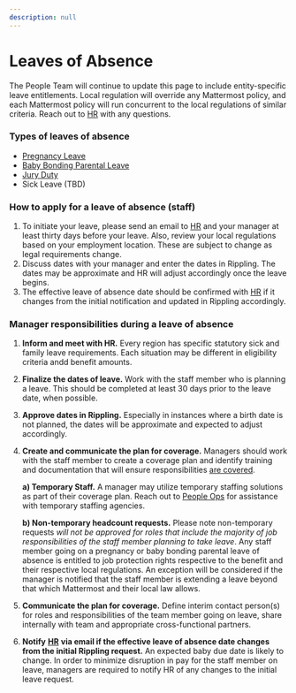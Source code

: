 ```yaml
---
description: null
---
```


# Leaves of Absence

The People Team will continue to update this page to include entity-specific leave entitlements. Local regulation will override any Mattermost policy, and each Mattermost policy will run concurrent to the local regulations of similar criteria. Reach out to [HR](mailto:hr@mattermost.com) with any questions.

### Types of leaves of absence

* [Pregnancy Leave](pregnancy-leave.md)
* [Baby Bonding Parental Leave](baby-bonding-parental-leave.md)
* [Jury Duty](https://handbook.mattermost.com/operations/workplace/people/working-at-mattermost/leaves-of-absence/jury-duty)
* Sick Leave \(TBD\)

### How to apply for a leave of absence \(staff\)

1. To initiate your leave, please send an email to [HR](mailto:hr@mattermost.com) and your manager at least thirty days before your leave. Also, review your local regulations based on your employment location. These are subject to change as legal requirements change.
2. Discuss dates with your manager and enter the dates in Rippling. The dates may be approximate and HR will adjust accordingly once the leave begins.
3. The effective leave of absence date should be confirmed with [HR](mailto:hr@mattermost.com) if it changes from the initial notification and updated in Rippling accordingly.

### Manager responsibilities during a leave of absence

1. **Inform and meet with HR.** Every region has specific statutory sick and family leave requirements. Each situation may be different in eligibility criteria andd benefit amounts.
2. **Finalize the dates of leave.** Work with the staff member who is planning a leave. This should be completed at least 30 days prior to the leave date, when possible.
3. **Approve dates in Rippling.** Especially in instances where a birth date is not planned, the dates will be approximate and expected to adjust accordingly.
4. **Create and communicate the plan for coverage.** Managers should work with the staff member to create a coverage plan and identify training and documentation that will ensure responsibilities [are covered](https://handbook.mattermost.com/company/about-mattermost/mindsets#shoulder-check).

   **a\) Temporary Staff.** A manager may utilize temporary staffing solutions as part of their coverage plan. Reach out to [People Ops](mailto:hr@mattermost.com) for assistance with temporary staffing agencies.

   **b\) Non-temporary headcount requests.** Please note non-temporary requests _will not be approved for roles that include the majority of job responsibilities of the staff member planning to take leave_. Any staff member going on a pregnancy or baby bonding parental leave of absence is entitled to job protection rights respective to the benefit and their respective local regulations. An exception will be considered if the manager is notified that the staff member is extending a leave beyond that which Mattermost and their local law allows.

5. **Communicate the plan for coverage.** Define interim contact person\(s\) for roles and responsibilities of the team member going on leave, share internally with team and appropriate cross-functional partners.
6. **Notify** [**HR**](mailto:%20hr@mattermost.com) **via email if the effective leave of absence date changes from the initial Rippling request.** An expected baby due date is likely to change. In order to minimize disruption in pay for the staff member on leave, managers are required to notify HR of any changes to the initial leave request.

